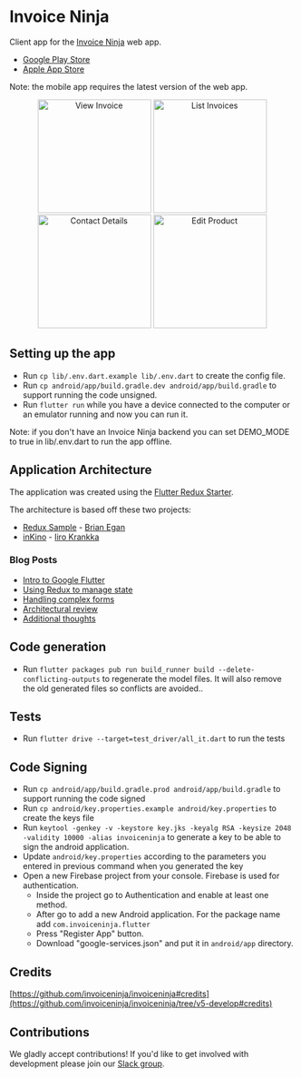 # Invoice Ninja

Client app for the [Invoice Ninja](https://github.com/invoiceninja/invoiceninja) web app.

- [Google Play Store](https://play.google.com/store/apps/details?id=com.invoiceninja.flutter)
- [Apple App Store](https://itunes.apple.com/us/app/invoice-ninja/id1435514417?ls=1&mt=8)

Note: the mobile app requires the latest version of the web app.

<p align="center">
    <img src="https://github.com/invoiceninja/flutter-mobile/blob/master/samples/screenshots/screenshot_01.png" alt="View Invoice" width="200"/>
    <img src="https://github.com/invoiceninja/flutter-mobile/blob/master/samples/screenshots/screenshot_02.png" alt="List Invoices" width="200"/>
    <img src="https://github.com/invoiceninja/flutter-mobile/blob/master/samples/screenshots/screenshot_03.png" alt="Contact Details" width="200"/>
    <img src="https://github.com/invoiceninja/flutter-mobile/blob/master/samples/screenshots/screenshot_04.png" alt="Edit Product" width="200"/>
</p>

## Setting up the app
- Run `cp lib/.env.dart.example lib/.env.dart` to create the config file.
- Run `cp android/app/build.gradle.dev android/app/build.gradle` to support running the code unsigned.
- Run `flutter run` while you have a device connected to the computer or an emulator running and now you can run it.

Note: if you don't have an Invoice Ninja backend you can set DEMO_MODE to true in lib/.env.dart to run the app offline. 

## Application Architecture

The application was created using the [Flutter Redux Starter](https://github.com/hillelcoren/flutter-redux-starter).

The architecture is based off these two projects:

- [Redux Sample](https://github.com/brianegan/flutter_architecture_samples/tree/master/redux) - [Brian Egan](https://twitter.com/brianegan)
- [inKino](https://github.com/roughike/inKino) - [Iiro Krankka](https://twitter.com/koorankka)

### Blog Posts
- [Intro to Google Flutter](https://hillel.dev/2018/05/18/flutter-is-darts-killer-app/)
- [Using Redux to manage state](https://hillel.dev/2018/06/01/building-a-large-flutter-app-with-redux/)
- [Handling complex forms](https://hillel.dev/2018/06/18/flutter-using-redux-to-manage-complex-forms-with-multiple-tabs-and-relationships/)
- [Architectural review](https://hillel.dev/2018/08/10/an-architectural-review-of-the-invoice-ninja-flutter-app/)
- [Additional thoughts](https://hillel.dev/2018/08/24/ongoing-adventures-with-flutter-and-redux/)

## Code generation
- Run `flutter packages pub run build_runner build --delete-conflicting-outputs` to regenerate the model files. It will also remove the old generated files so conflicts are avoided..

## Tests
- Run `flutter drive --target=test_driver/all_it.dart` to run the tests
    
## Code Signing
- Run `cp android/app/build.gradle.prod android/app/build.gradle` to support running the code signed
- Run `cp android/key.properties.example android/key.properties` to create the keys file
- Run `keytool -genkey -v -keystore key.jks -keyalg RSA -keysize 2048 -validity 10000 -alias invoiceninja` to generate a key to be able to sign the android application.
- Update `android/key.properties` according to the parameters you entered in previous command when you generated the key 
- Open a new Firebase project from your console. Firebase is used for authentication.
    - Inside the project go to Authentication and enable at least one method.
    - After go to add a new Android application. For the package name add `com.invoiceninja.flutter`
    - Press "Register App" button.
    - Download "google-services.json" and put it in `android/app` directory.

## Credits

[https://github.com/invoiceninja/invoiceninja#credits](https://github.com/invoiceninja/invoiceninja/tree/v5-develop#credits)

## Contributions

We gladly accept contributions! If you'd like to get involved with development please join our [Slack group](http://slack.invoiceninja.com/).
